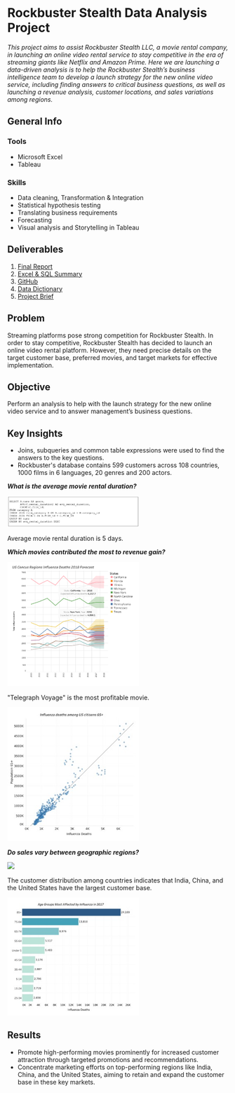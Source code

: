 # Rockbuster Stealth Data Analysis Project

*This project aims to assist Rockbuster Stealth LLC, a movie rental company, in launching an online video rental service to stay competitive in the era of streaming giants like Netflix and Amazon Prime. 
Here we are launching a data-driven analysis is to help the Rockbuster Stealth’s business intelligence team to develop a launch strategy for the new online video service, including finding answers to critical business questions, as well as launching a revenue analysis, customer locations, and sales variations among regions.*

## General Info

### Tools
- Microsoft Excel
- Tableau

### Skills
- Data cleaning, Transformation & Integration
- Statistical hypothesis testing
- Translating business requirements
- Forecasting
- Visual analysis and Storytelling in Tableau

## Deliverables

1. [Final Report](https://drive.google.com/file/d/1DG8KMZ996s5t4g3v2WnxE0npe0eLwrZb/view?usp=share_link)
2. [Excel & SQL Summary](https://docs.google.com/spreadsheets/d/1BMyeGEwB8ocnKqBnC19ZC0QYJ8UOqo6K/edit?usp=share_link&ouid=100220627403487571764&rtpof=true&sd=true)
3. [GitHub](https://github.com/LiliiaVerbenko/Rockbuster-Stealth-Data-Analysis-Project)
4. [Data Dictionary](https://drive.google.com/file/d/1HLxT_oMLJ39huBOit4eze3ipl-9SBp_I/view?usp=share_link)
5. [Project Brief](https://drive.google.com/file/d/1eOQ5hjX5iTsLVn4p_hVDQOX7PmH00ElG/view?usp=share_link)


## Problem

Streaming platforms pose strong competition for Rockbuster Stealth. In order to stay competitive, Rockbuster Stealth has decided to launch an online video rental platform. However, they need precise details on the target customer base, preferred movies, and target markets for effective implementation.

## Objective

Perform an analysis to help with the launch strategy for the new online video service and to answer management’s business questions. 

## Key Insights

- Joins, subqueries and common table expressions were used to find the answers to the key questions.
- Rockbuster's database contains 599 customers across 108 countries, 1000 films in 6 languages, 20 genres and 200 actors.  

**_What is the average movie rental duration?_**

<img src="https://github.com/LiliiaVerbenko/Rockbuster-Stealth-Data-Analysis-Project/blob/main/image/Rockbuster%203.png" width="300">

Average movie rental duration is 5 days.

**_Which movies contributed the most to revenue gain?_**

<img src="https://github.com/LiliiaVerbenko/Influenza-Preparation/blob/main/image/Influenza%204.png" width="300">

"Telegraph Voyage" is the most profitable movie. 

<img src="https://github.com/LiliiaVerbenko/Influenza-Preparation/blob/main/image/Influenza%201.jpg" width="300">

**_Do sales vary between geographic regions?_**

<img src="https://github.com/LiliiaVerbenko/Influenza-Preparation/blob/main/image/Influenza%205.png" width="300">

The customer distribution among countries indicates that India, China, and the United States have the largest customer base. 

<img src="https://github.com/LiliiaVerbenko/Influenza-Preparation/blob/main/image/Influenza%202.jpg" width="300">

## Results
- Promote high-performing movies prominently for increased customer attraction through targeted promotions and recommendations.
- Concentrate marketing efforts on top-performing regions like India, China, and the United States, aiming to retain and expand the customer base in these key markets.


